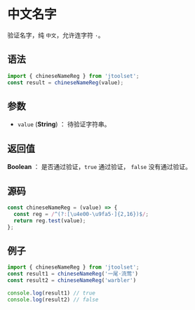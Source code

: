 

# 中文名字

验证名字，纯 `中文`，允许连字符 `·`。

## 语法

```js
import { chineseNameReg } from 'jtoolset';
const result = chineseNameReg(value);
```

## 参数

- `value` (**String**) ： 待验证字符串。

## 返回值

**Boolean** ： 是否通过验证，`true` 通过验证， `false` 没有通过验证。

## 源码

```js
const chineseNameReg = (value) => {
  const reg = /^(?:[\u4e00-\u9fa5·]{2,16})$/;
  return reg.test(value);
};
```

## 例子

```js
import { chineseNameReg } from 'jtoolset';
const result1 = chineseNameReg('一尾·流莺')
const result2 = chineseNameReg('warbler')

console.log(result1) // true
console.log(result2) // false
```
